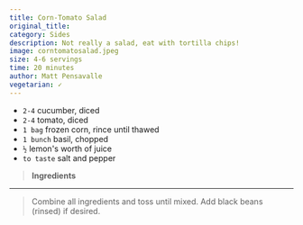 ```yaml
---
title: Corn-Tomato Salad
original_title: 
category: Sides
description: Not really a salad, eat with tortilla chips!
image: corntomatosalad.jpeg
size: 4-6 servings
time: 20 minutes
author: Matt Pensavalle
vegetarian: ✓
---
```


* `2-4` cucumber, diced
* `2-4` tomato, diced
* `1 bag` frozen corn, rince until thawed
* `1 bunch` basil, chopped
* `½` lemon's worth of juice
* `to taste` salt and pepper

> **Ingredients**

---

> Combine all ingredients and toss until mixed. Add black beans (rinsed) if desired.